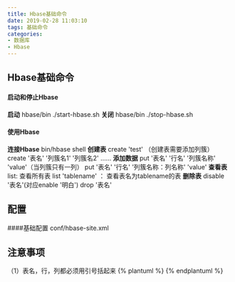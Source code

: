 ```yaml
---
title: Hbase基础命令
date: 2019-02-28 11:03:10
tags: 基础命令
categories: 
- 数据库
- Hbase
---
```

## Hbase基础命令
#### 启动和停止Hbase
**启动**
hbase/bin  ./start-hbase.sh
**关闭**
hbase/bin   ./stop-hbase.sh
#### 使用Hbase
**连接Hbase**
bin/hbase shell
**创建表**
create 'test' （创建表需要添加列簇）
create '表名' '列簇名1' '列簇名2' ……
**添加数据**
put '表名' '行名' '列簇名称' 'value'（当列簇只有一列）
put '表名' '行名' '列簇名称：列名称' 'value'
**查看表**
list: 查看所有表
list 'tablename' ： 查看表名为tablename的表
**删除表**
disable '表名'(对应enable '明白')
drop '表名'
## 配置
####基础配置
conf/hbase-site.xml
## 注意事项
（1）表名，行，列都必须用引号括起来
{% plantuml %}
{% endplantuml %}

